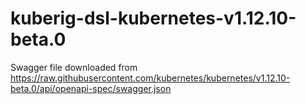 # kuberig-dsl-kubernetes-v1.12.10-beta.0

Swagger file downloaded from https://raw.githubusercontent.com/kubernetes/kubernetes/v1.12.10-beta.0/api/openapi-spec/swagger.json
